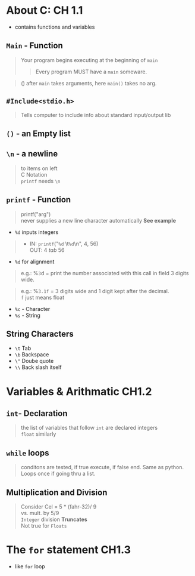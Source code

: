 # About C: CH 1.1
- contains functions and variables 
## `Main` - Function
> Your program begins executing at the beginning of `main` 
>> Every program MUST have a `main` someware. 

>() after `main` takes arguments, here `main()` takes no arg. 

## `#Include<stdio.h>`
> Tells computer to include info about standard input/output lib

## `()` - an Empty list

## `\n` - a newline 
>to items on left<br>
C Notation<br>
`printf` needs `\n`


## `printf` - Function
> printf("arg")<br>
never supplies a new line character automatically 
**See example** 
* `%d` inputs integers 
>* IN: `printf`("`%d` \t`%d`\n", 4, 56)<br>
OUT: 4 *tab* 56 
* `%d` for alignment 
> e.g.: %`3`d = print the number associated with this call in field 3 digits wide. 


> e.g.: %`3.1f` = 3 digits wide and 1 digit kept after the decimal.<br>
`f` just means float
* `%c` - Character 
* `%s` - String

## String Characters 
* `\t` Tab
* `\b` Backspace
* `\"` Doube quote
* `\\` Back slash itself

# Variables & Arithmatic CH1.2

## `int`- Declaration
> the list of variables that follow `int` are declared integers<br>
`float` similarly 

## `while` loops 
> conditons are tested, if true execute, if false end. Same as python.<br>
Loops once if going thru a list. 

## Multiplication and Division 
> Consider Cel = 5 * (fahr-32)/ 9<br>
vs. mult. by 5/9<br>
`Integer` division **Truncates**<br>
Not true for `Floats` 


# The `for` statement CH1.3
* like `for` loop 
